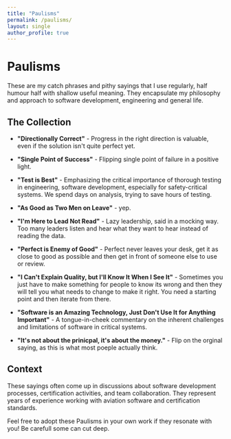 ```yaml
---
title: "Paulisms"
permalink: /paulisms/
layout: single
author_profile: true
---
```


# Paulisms

These are my catch phrases and pithy sayings that I use regularly, half humour half with shallow useful meaning. They encapsulate my philosophy and approach to software development, engineering and general life.

## The Collection

- **"Directionally Correct"** - Progress in the right direction is valuable, even if the solution isn't quite perfect yet.

- **"Single Point of Success"** - Flipping single point of failure in a positive light.

- **"Test is Best"** - Emphasizing the critical importance of thorough testing in engineering, software development, especially for safety-critical systems. We spend days on analysis, trying to save hours of testing.  

- **"As Good as Two Men on Leave"** - yep.

- **"I'm Here to Lead Not Read"** - Lazy leadership, said in a mocking way. Too many leaders listen and hear what they want to hear instead of reading the data. 

- **"Perfect is Enemy of Good"** - Perfect never leaves your desk, get it as close to good as possible and then get in front of someone else to use or review. 

- **"I Can't Explain Quality, but I'll Know It When I See It"** - Sometimes you just have to make something for people to know its wrong and then they will tell you what needs to change to make it right. You need a starting point and then iterate from there. 

- **"Software is an Amazing Technology, Just Don't Use It for Anything Important"** - A tongue-in-cheek commentary on the inherent challenges and limitations of software in critical systems. 

- **"It's not about the prinicpal, it's about the money."** - Flip on the orginal saying, as this is what most poeple actually think. 

## Context

These sayings often come up in discussions about software development processes, certification activities, and team collaboration. They represent years of experience working with aviation software and certification standards.

Feel free to adopt these Paulisms in your own work if they resonate with you! Be carefull some can cut deep. 